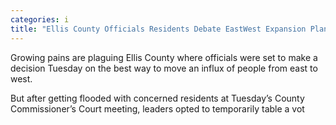 ```yaml
---
categories: i
title: "Ellis County Officials Residents Debate EastWest Expansion Plan"
---
```


Growing pains are plaguing Ellis County where officials were set to make a decision Tuesday on the best way to move an influx of people from east to west.



But after getting flooded with concerned residents at Tuesday’s County Commissioner’s Court meeting, leaders opted to temporarily table a vot